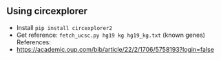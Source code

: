 
## Using circexplorer

- Install `pip install circexplorer2`
- Get reference: `fetch_ucsc.py hg19 kg hg19_kg.txt` (known genes)
References:
- https://academic.oup.com/bib/article/22/2/1706/5758193?login=false
